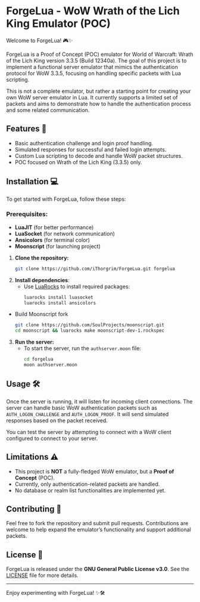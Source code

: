 # ForgeLua - WoW Wrath of the Lich King Emulator (POC)
Welcome to ForgeLua! 🎮✨

ForgeLua is a Proof of Concept (POC) emulator for World of Warcraft: Wrath of the Lich King version 3.3.5 (Build 12340a). The goal of this project is to implement a functional server emulator that mimics the authentication protocol for WoW 3.3.5, focusing on handling specific packets with Lua scripting.

This is not a complete emulator, but rather a starting point for creating your own WoW server emulator in Lua. It currently supports a limited set of packets and aims to demonstrate how to handle the authentication process and some related communication.

## Features 🚀
- Basic authentication challenge and login proof handling.
- Simulated responses for successful and failed login attempts.
- Custom Lua scripting to decode and handle WoW packet structures.
- POC focused on Wrath of the Lich King (3.3.5) only.

## Installation 💻
To get started with ForgeLua, follow these steps:
### Prerequisites:
- **LuaJIT** (for better performance)
- **LuaSocket** (for network communication)
- **Ansicolors** (for terminal color)
- **Moonscript** (for launching project)

1. **Clone the repository:**
   ```bash
   git clone https://github.com/iThorgrim/ForgeLua.git forgelua
   ```
2. **Install dependencies**:
   - Use [LuaRocks](https://luarocks.org/) to install required packages:
     ```bash
     luarocks install luasocket
     luarocks install ansicolors
     ```
  - Build Moonscript fork
    ```bash
    git clone https://github.com/SoulProjects/moonscript.git
    cd moonscript && luarocks make moonscript-dev-1.rockspec
    ```
3. **Run the server:**
   - To start the server, run the `authserver.moon` file:
     ```bash
     cd forgelua
     moon authserver.moon
     ```

## Usage 🛠️
Once the server is running, it will listen for incoming client connections. The server can handle basic WoW authentication packets such as `AUTH_LOGON_CHALLENGE` and `AUTH_LOGON_PROOF`. It will send simulated responses based on the packet received.

You can test the server by attempting to connect with a WoW client configured to connect to your server.

## Limitations ⚠️
- This project is **NOT** a fully-fledged WoW emulator, but a **Proof of Concept** (POC).
- Currently, only authentication-related packets are handled.
- No database or realm list functionalities are implemented yet.

## Contributing 🤝
Feel free to fork the repository and submit pull requests. Contributions are welcome to help expand the emulator’s functionality and support additional packets.

## License 📜
ForgeLua is released under the **GNU General Public License v3.0**. See the [LICENSE](https://github.com/iThorgrim/ForgeLua/blob/main/LICENSE) file for more details.

___
Enjoy experimenting with ForgeLua! ✨🛠️
